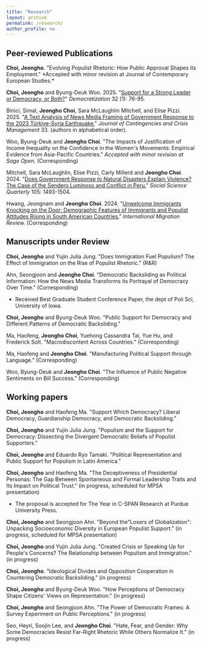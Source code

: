 ```yaml
---
title: "Research"
layout: archive
permalink: /research/
author_profile: no
---
```


## Peer-reviewed Publications

<p style="margin-bottom: 5px;"><strong>Choi, Jeongho</strong>. "Evolving Populist Rhetoric: How Public Approval Shapes its Employment." *Accepted with minor revision at Journal of Contemporary European Studies.*</p>

**Choi, Jeongho** and Byung-Deuk Woo. 2025. "[Support for a Strong Leader or Democracy, or Both?](https://doi.org/10.1080/13510347.2024.2392643)" *Democratization* 32 (1): 76-95.

Binici, Simal, <strong>Jeongho Choi</strong>, Sara McLaughlin Mitchell, and Elise Pizzi. 2025. "[A Text Analysis of News Media Framing of Government Response to the 2023 Türkiye-Syria Earthquake.](https://doi.org/10.1111/1468-5973.70023)" *Journal of Contingencies and Crisis Management* 33. (authors in alphabetical order).

Woo, Byung-Deuk and <strong>Jeongho Choi</strong>. "The Impacts of Justification of Income Inequality on the Confidence in the Women's Movements: Empirical Evidence from Asia-Pacific Countries." *Accepted with minor revision at Sage Open.* (Corresponding)

Mitchell, Sara McLaughlin, Elise Pizzi, Carly Millerd and <strong>Jeongho Choi</strong>. 2024. "[Does Government Response to Natural Disasters Explain Violence? The Case of the Sendero Luminoso and Conflict in Peru.](https://doi.org/10.1111/ssqu.13438)" *Social Science Quarterly* 105: 1493-1504.

Hwang, Jeongnam and **Jeongho Choi**. 2024. "[Unwelcome Immigrants Knocking on the Door: Demographic Features of Immigrants and Populist Attitudes Rising in South American Countries.](https://doi.org/10.1177/01979183231225941)" *International Migration Review.* (Corresponding)

## Manuscripts under Review

**Choi, Jeongho** and Yujin Julia Jung. "Does Immigration Fuel Populism? The Effect of Immigration on the Rise of Populist Rhetoric." (R&R)

Ahn, Seongjoon and **Jeongho Choi**. "Democratic Backsliding as Political Information: How the News Media Transforms its Portrayal of Democracy Over Time." (Corresponding)
* Received Best Graduate Student Conference Paper, the dept of Poli Sci, University of Iowa.

<strong>Choi, Jeongho</strong> and Byung-Deuk Woo. "Public Support for Democracy and Different Patterns of Democratic Backsliding."

Ma, Haofeng, **Jeongho Choi**, Yuehong Cassandra Tai, Yue Hu, and Frederick Solt. "Macrodiscontent Across Countries." (Corresponding)

Ma, Haofeng and <strong>Jeongho Choi</strong>. "Manufacturing Political Support through Language." (Corresponding)

Woo, Byung-Deuk and <strong>Jeongho Choi</strong>. "The Influence of Public Negative Sentiments on Bill Success." (Corresponding)

## Working papers

**Choi, Jeongho** and Haofeng Ma. "Support Which Democracy? Liberal Democracy, Guardianship Democracy, and Democratic Backsliding."

**Choi, Jeongho** and Yujin Julia Jung. "Populism and the Support for Democracy: Dissecting the Divergent Democratic Beliefs of Populist Supporters."

**Choi, Jeongho** and Eduardo Ryo Tamaki. "Political Representation and Public Support for Populism in Latin America."

**Choi, Jeongho** and Haofeng Ma. "The Deceptiveness of Presidential Personas: The Gap Between Spontaneous and Formal Leadership Traits and Its Impact on Political Trust." (in progress, scheduled for MPSA presentation)
* The proposal is accepted for The Year in C-SPAN Research at Purdue University Press.

**Choi, Jeongho** and Seongjoon Ahn. "Beyond the"Losers of Globalization": Unpacking Socioeconomic Diversity in European Populist Support." (in progress, scheduled for MPSA presentation)

**Choi, Jeongho** and Yujin Julia Jung. "Created Crisis or Speaking Up for People's Concerns? The Relationship between Populism and Immigration." (in progress)

**Choi, Jeongho**. "Ideological Divides and Opposition Cooperation in Countering Democratic Backsliding." (in progress)

**Choi, Jeongho** and Byung-Deuk Woo. "How Perceptions of Democracy Shape Citizens' Views on Representation." (in progress)

**Choi, Jeongho** and Seongjoon Ahn. "The Power of Democratic Frames: A Survey Experiment on Public Perceptions." (in progress)

Seo, Heyri, Soojin Lee, and **Jeongho Choi**. "Hate, Fear, and Gender: Why Some Democracies Resist Far-Right Rhetoric While Others Normalize It." (in progress)
